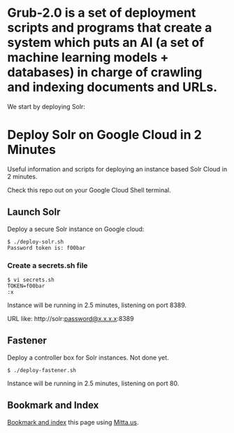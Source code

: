 # Grub-2.0 is a set of deployment scripts and programs that create a system which puts an AI (a set of machine learning models + databases) in charge of crawling and indexing documents and URLs.

We start by deploying Solr:
# Deploy Solr on Google Cloud in 2 Minutes
Useful information and scripts for deploying an instance based Solr Cloud in 2 minutes.

Check this repo out on your Google Cloud Shell terminal.

## Launch Solr
Deploy a secure Solr instance on Google cloud:

```
$ ./deploy-solr.sh
Password token is: f00bar
```

### Create a secrets.sh file

```
$ vi secrets.sh
TOKEN=f00bar
:x
```

Instance will be running in 2.5 minutes, listening on port 8389.

URL like: http://solr:password@x.x.x.x:8389

## Fastener
Deploy a controller box for Solr instances. Not done yet.

```
$ ./deploy-fastener.sh
```

Instance will be running in 2.5 minutes, listening on port 80.

## Bookmark and Index
[Bookmark and index](https://mitta.us/https://github.com/kordless/mitta-deploy/) this page using [Mitta.us](https://mitta.us/https://github.com/kordless/mitta-deploy/).
